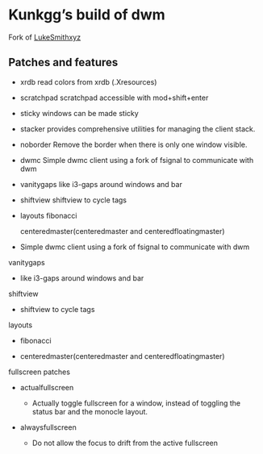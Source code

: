 # Kunkgg’s build of dwm

Fork of [LukeSmithxyz](https://github.com/lukesmithxyz/dwm)

## Patches and features

  - xrdb
    read colors from xrdb (.Xresources)

  - scratchpad
    scratchpad accessible with mod+shift+enter

  - sticky
    windows can be made sticky

  - stacker
    provides comprehensive utilities for managing the client stack.

  - noborder
    Remove the border when there is only one window visible.

  - dwmc
    Simple dwmc client using a fork of fsignal to communicate with dwm

  - vanitygaps
    like i3-gaps around windows and bar

  - shiftview
    shiftview to cycle tags

  - layouts
    fibonacci

    centeredmaster(centeredmaster and centeredfloatingmaster)

*   Simple dwmc client using a fork of fsignal to communicate with dwm

vanitygaps

*   like i3-gaps around windows and bar

shiftview

*   shiftview to cycle tags

layouts

*   fibonacci

*   centeredmaster(centeredmaster and centeredfloatingmaster)

fullscreen patches

*   actualfullscreen

    +   Actually toggle fullscreen for a window, instead of toggling the
        status bar and the monocle layout.

*   alwaysfullscreen

    +   Do not allow the focus to drift from the active fullscreen
